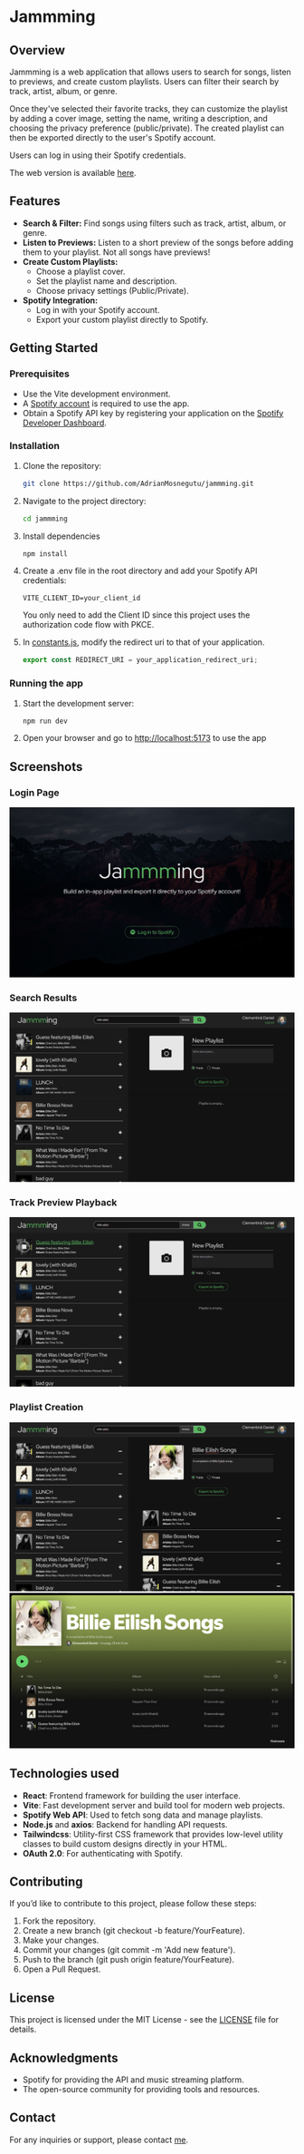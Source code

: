 # Jammming

## Overview

Jammming is a web application that allows users to search for songs, listen to previews, and create custom playlists. Users can filter their search by track, artist, album, or genre.

Once they've selected their favorite tracks, they can customize the playlist by adding a cover image, setting the name, writing a description, and choosing the privacy preference (public/private). The created playlist can then be exported directly to the user's Spotify account.

Users can log in using their Spotify credentials.

The web version is available [here](https://jammming-adrian-mosnegutu.netlify.app).

## Features

- **Search & Filter:** Find songs using filters such as track, artist, album, or genre.
- **Listen to Previews:** Listen to a short preview of the songs before adding them to your playlist. Not all songs have previews!
- **Create Custom Playlists:**
  - Choose a playlist cover.
  - Set the playlist name and description.
  - Choose privacy settings (Public/Private).
- **Spotify Integration:**
  - Log in with your Spotify account.
  - Export your custom playlist directly to Spotify.

## Getting Started

### Prerequisites

- Use the Vite development environment.
- A [Spotify account](https://www.spotify.com/signup) is required to use the app.
- Obtain a Spotify API key by registering your application on the [Spotify Developer Dashboard](https://developer.spotify.com/dashboard/applications).

### Installation

1. Clone the repository:

   ```bash
   git clone https://github.com/AdrianMosnegutu/jammming.git
   ```

2. Navigate to the project directory:

   ```bash
   cd jammming
   ```

3. Install dependencies

   ```bash
   npm install
   ```

4. Create a .env file in the root directory and add your Spotify API credentials:

   ```env
   VITE_CLIENT_ID=your_client_id
   ```

   You only need to add the Client ID since this project uses the authorization code flow with PKCE.

5. In [constants.js](/src/utils/constants.js), modify the redirect uri to that of your application.

   ```js
   export const REDIRECT_URI = your_application_redirect_uri;
   ```

### Running the app

1. Start the development server:

   ```bash
   npm run dev
   ```

2. Open your browser and go to <http://localhost:5173> to use the app

## Screenshots

### Login Page

![login page](/screenshots/LoginPage.jpeg)

### Search Results

![search results](/screenshots/SearchResults.jpeg)

### Track Preview Playback

![track preview playback](/screenshots/TrackPreviewPlayback.jpeg)

### Playlist Creation

![playlist creation](/screenshots/PlaylistCreation.jpeg)
![playlist on spotify](/screenshots/SpotifyPlaylist.png)

## Technologies used

- **React**: Frontend framework for building the user interface.
- **Vite**: Fast development server and build tool for modern web projects.
- **Spotify Web API**: Used to fetch song data and manage playlists.
- **Node.js** and **axios**: Backend for handling API requests.
- **Tailwindcss**: Utility-first CSS framework that provides low-level utility classes to build custom designs directly in your HTML.
- **OAuth 2.0**: For authenticating with Spotify.

## Contributing

If you’d like to contribute to this project, please follow these steps:

1. Fork the repository.
2. Create a new branch (git checkout -b feature/YourFeature).
3. Make your changes.
4. Commit your changes (git commit -m 'Add new feature').
5. Push to the branch (git push origin feature/YourFeature).
6. Open a Pull Request.

## License

This project is licensed under the MIT License - see the [LICENSE](/LICENSE) file for details.

## Acknowledgments

- Spotify for providing the API and music streaming platform.
- The open-source community for providing tools and resources.

## Contact

For any inquiries or support, please contact [me](https://github.com/AdrianMosnegutu).
